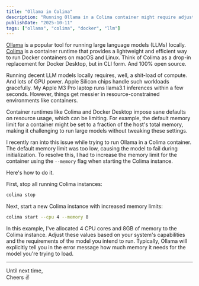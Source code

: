 ```yaml
---
title: "Ollama in Colima"
description: "Running Ollama in a Colima container might require adjusting memory limits. Here's how to do it."
publishDate: "2025-10-11"
tags: ["ollama", "colima", "docker", "llm"]
---
```


[Ollama](https://ollama.com/) is a popular tool for running large language models (LLMs) locally. [Colima](https://github.com/abiosoft/colima) is a container runtime that provides a lightweight and efficient way to run Docker containers on macOS and Linux. Think of Colima as a drop-in replacement for Docker Desktop, but in CLI form. And 100% open source.

Running decent LLM models locally requires, well, a shit-load of compute. And lots of GPU power. Apple Silicon chips handle such workloads gracefully. My Apple M3 Pro laptop runs llama3.1 inferences within a few seconds. However, things get messier in resource-constrained environments like containers.

Container runtimes like Colima and Docker Desktop impose sane defaults on resource usage, which can be limiting. For example, the default memory limit for a container might be set to a fraction of the host's total memory, making it challenging to run large models without tweaking these settings.

I recently ran into this issue while trying to run Ollama in a Colima container. The default memory limit was too low, causing the model to fail during initialization. To resolve this, I had to increase the memory limit for the container using the `--memory` flag when starting the Colima instance.

Here's how to do it.

First, stop all running Colima instances:
```bash
colima stop
```

Next, start a new Colima instance with increased memory limits:
```bash
colima start --cpu 4 --memory 8
```
In this example, I've allocated 4 CPU cores and 8GB of memory to the Colima instance. Adjust these values based on your system's capabilities and the requirements of the model you intend to run. Typically, Ollama will explicitly tell you in the error message how much memory it needs for the model you're trying to load.

---
Until next time,  
Cheers ✌️